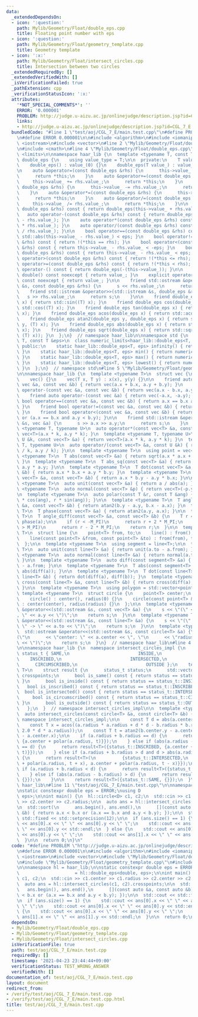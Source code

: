 ```yaml
---
data:
  _extendedDependsOn:
  - icon: ':question:'
    path: Mylib/Geometry/Float/double_eps.cpp
    title: Floating point number with eps
  - icon: ':question:'
    path: Mylib/Geometry/Float/geometry_template.cpp
    title: Geometry template
  - icon: ':x:'
    path: Mylib/Geometry/Float/intersect_circles.cpp
    title: Intersection between two circles
  _extendedRequiredBy: []
  _extendedVerifiedWith: []
  _isVerificationFailed: true
  _pathExtension: cpp
  _verificationStatusIcon: ':x:'
  attributes:
    '*NOT_SPECIAL_COMMENTS*': ''
    ERROR: '0.000001'
    PROBLEM: http://judge.u-aizu.ac.jp/onlinejudge/description.jsp?id=CGL_7_E
    links:
    - http://judge.u-aizu.ac.jp/onlinejudge/description.jsp?id=CGL_7_E
  bundledCode: "#line 1 \"test/aoj/CGL_7_E/main.test.cpp\"\n#define PROBLEM \"http://judge.u-aizu.ac.jp/onlinejudge/description.jsp?id=CGL_7_E\"\
    \n#define ERROR 0.000001\n\n#include <algorithm>\n#include <iomanip>\n#include\
    \ <iostream>\n#include <vector>\n#line 2 \"Mylib/Geometry/Float/double_eps.cpp\"\
    \n#include <cmath>\n#line 4 \"Mylib/Geometry/Float/double_eps.cpp\"\n#include\
    \ <limits>\n\nnamespace haar_lib {\n  template <typename T, const T &eps>\n  struct\
    \ double_eps {\n    using value_type = T;\n\n  private:\n    T value_;\n\n  public:\n\
    \    double_eps() : value_(0) {}\n    double_eps(T value_) : value_(value_) {}\n\
    \n    auto &operator=(const double_eps &rhs) {\n      this->value_ = rhs.value_;\n\
    \      return *this;\n    }\n    auto &operator+=(const double_eps &rhs) {\n \
    \     this->value_ += rhs.value_;\n      return *this;\n    }\n    auto &operator-=(const\
    \ double_eps &rhs) {\n      this->value_ -= rhs.value_;\n      return *this;\n\
    \    }\n    auto &operator*=(const double_eps &rhs) {\n      this->value_ *= rhs.value_;\n\
    \      return *this;\n    }\n    auto &operator/=(const double_eps &rhs) {\n \
    \     this->value_ /= rhs.value_;\n      return *this;\n    }\n\n    auto operator+(const\
    \ double_eps &rhs) const { return double_eps(this->value_ + rhs.value_); }\n \
    \   auto operator-(const double_eps &rhs) const { return double_eps(this->value_\
    \ - rhs.value_); }\n    auto operator*(const double_eps &rhs) const { return double_eps(this->value_\
    \ * rhs.value_); }\n    auto operator/(const double_eps &rhs) const { return double_eps(this->value_\
    \ / rhs.value_); }\n\n    bool operator==(const double_eps &rhs) const { return\
    \ std::abs(this->value_ - rhs.value_) < eps; }\n    bool operator!=(const double_eps\
    \ &rhs) const { return !(*this == rhs); }\n    bool operator<(const double_eps\
    \ &rhs) const { return this->value_ - rhs.value_ < -eps; }\n    bool operator<=(const\
    \ double_eps &rhs) const { return this->value_ - rhs.value_ < eps; }\n    bool\
    \ operator>(const double_eps &rhs) const { return !(*this <= rhs); }\n    bool\
    \ operator>=(const double_eps &rhs) const { return !(*this < rhs); }\n\n    auto\
    \ operator-() const { return double_eps(-(this->value_)); }\n\n    explicit operator\
    \ double() const noexcept { return value_; }\n    explicit operator long double()\
    \ const noexcept { return value_; }\n\n    friend std::ostream &operator<<(std::ostream\
    \ &s, const double_eps &rhs) {\n      s << rhs.value_;\n      return s;\n    }\n\
    \    friend std::istream &operator>>(std::istream &s, double_eps &rhs) {\n   \
    \   s >> rhs.value_;\n      return s;\n    }\n\n    friend double_eps sin(double_eps\
    \ x) { return std::sin((T) x); }\n    friend double_eps cos(double_eps x) { return\
    \ std::cos((T) x); }\n    friend double_eps tan(double_eps x) { return std::tan((T)\
    \ x); }\n    friend double_eps acos(double_eps x) { return std::acos((T) x); }\n\
    \    friend double_eps atan2(double_eps y, double_eps x) { return std::atan2((T)\
    \ y, (T) x); }\n    friend double_eps abs(double_eps x) { return std::abs((T)\
    \ x); }\n    friend double_eps sqrt(double_eps x) { return std::sqrt(std::max<T>(0,\
    \ (T) x)); }\n  };\n}  // namespace haar_lib\n\nnamespace std {\n  template <typename\
    \ T, const T &eps>\n  class numeric_limits<haar_lib::double_eps<T, eps>> {\n \
    \ public:\n    static haar_lib::double_eps<T, eps> infinity() { return numeric_limits<T>::infinity();\
    \ }\n    static haar_lib::double_eps<T, eps> min() { return numeric_limits<T>::min();\
    \ }\n    static haar_lib::double_eps<T, eps> max() { return numeric_limits<T>::max();\
    \ }\n    static haar_lib::double_eps<T, eps> lowest() { return numeric_limits<T>::lowest();\
    \ }\n  };\n}  // namespace std\n#line 5 \"Mylib/Geometry/Float/geometry_template.cpp\"\
    \n\nnamespace haar_lib {\n  template <typename T>\n  struct vec {\n    T x, y;\n\
    \    vec() {}\n    vec(T x, T y) : x(x), y(y) {}\n\n    friend auto operator+(const\
    \ vec &a, const vec &b) { return vec(a.x + b.x, a.y + b.y); }\n    friend auto\
    \ operator-(const vec &a, const vec &b) { return vec(a.x - b.x, a.y - b.y); }\n\
    \    friend auto operator-(const vec &a) { return vec(-a.x, -a.y); }\n\n    friend\
    \ bool operator==(const vec &a, const vec &b) { return a.x == b.x and a.y == b.y;\
    \ }\n    friend bool operator!=(const vec &a, const vec &b) { return !(a == b);\
    \ }\n    friend bool operator<(const vec &a, const vec &b) { return a.x < b.x\
    \ or (a.x == b.x and a.y < b.y); }\n\n    friend std::istream &operator>>(std::istream\
    \ &s, vec &a) {\n      s >> a.x >> a.y;\n      return s;\n    }\n  };\n\n  template\
    \ <typename T, typename U>\n  auto operator*(const vec<T> &a, const U &k) { return\
    \ vec<T>(a.x * k, a.y * k); }\n  template <typename T, typename U>\n  auto operator*(const\
    \ U &k, const vec<T> &a) { return vec<T>(a.x * k, a.y * k); }\n  template <typename\
    \ T, typename U>\n  auto operator/(const vec<T> &a, const U &k) { return vec<T>(a.x\
    \ / k, a.y / k); }\n\n  template <typename T>\n  using point = vec<T>;\n\n  template\
    \ <typename T>\n  T abs(const vec<T> &a) { return sqrt(a.x * a.x + a.y * a.y);\
    \ }\n  template <typename T>\n  T abs_sq(const vec<T> &a) { return a.x * a.x +\
    \ a.y * a.y; }\n\n  template <typename T>\n  T dot(const vec<T> &a, const vec<T>\
    \ &b) { return a.x * b.x + a.y * b.y; }\n  template <typename T>\n  T cross(const\
    \ vec<T> &a, const vec<T> &b) { return a.x * b.y - a.y * b.x; }\n\n  template\
    \ <typename T>\n  auto unit(const vec<T> &a) { return a / abs(a); }\n  template\
    \ <typename T>\n  auto normal(const vec<T> &p) { return vec<T>(-p.y, p.x); }\n\
    \n  template <typename T>\n  auto polar(const T &r, const T &ang) { return vec<T>(r\
    \ * cos(ang), r * sin(ang)); }\n\n  template <typename T>\n  T angle(const vec<T>\
    \ &a, const vec<T> &b) { return atan2(b.y - a.y, b.x - a.x); }\n  template <typename\
    \ T>\n  T phase(const vec<T> &a) { return atan2(a.y, a.x); }\n\n  template <typename\
    \ T>\n  T angle_diff(const vec<T> &a, const vec<T> &b) {\n    T r = phase(b) -\
    \ phase(a);\n\n    if (r < -M_PI)\n      return r + 2 * M_PI;\n    else if (r\
    \ > M_PI)\n      return r - 2 * M_PI;\n    return r;\n  }\n\n  template <typename\
    \ T>\n  struct line {\n    point<T> from, to;\n    line() : from(), to() {}\n\
    \    line(const point<T> &from, const point<T> &to) : from(from), to(to) {}\n\
    \  };\n\n  template <typename T>\n  using segment = line<T>;\n\n  template <typename\
    \ T>\n  auto unit(const line<T> &a) { return unit(a.to - a.from); }\n  template\
    \ <typename T>\n  auto normal(const line<T> &a) { return normal(a.to - a.from);\
    \ }\n\n  template <typename T>\n  auto diff(const segment<T> &a) { return a.to\
    \ - a.from; }\n\n  template <typename T>\n  T abs(const segment<T> &a) { return\
    \ abs(diff(a)); }\n\n  template <typename T>\n  T dot(const line<T> &a, const\
    \ line<T> &b) { return dot(diff(a), diff(b)); }\n  template <typename T>\n  T\
    \ cross(const line<T> &a, const line<T> &b) { return cross(diff(a), diff(b));\
    \ }\n\n  template <typename T>\n  using polygon = std::vector<point<T>>;\n\n \
    \ template <typename T>\n  struct circle {\n    point<T> center;\n    T radius;\n\
    \    circle() : center(), radius(0) {}\n    circle(const point<T> &center, T radius)\
    \ : center(center), radius(radius) {}\n  };\n\n  template <typename T>\n  std::ostream\
    \ &operator<<(std::ostream &s, const vec<T> &a) {\n    s << \"(\" << a.x << \"\
    , \" << a.y << \")\";\n    return s;\n  }\n\n  template <typename T>\n  std::ostream\
    \ &operator<<(std::ostream &s, const line<T> &a) {\n    s << \"(\" << a.from <<\
    \ \" -> \" << a.to << \")\";\n    return s;\n  }\n\n  template <typename T>\n\
    \  std::ostream &operator<<(std::ostream &s, const circle<T> &a) {\n    s << \"\
    (\"\n      << \"center: \" << a.center << \", \"\n      << \"radius: \" << a.radius\
    \ << \")\";\n    return s;\n  }\n}  // namespace haar_lib\n#line 4 \"Mylib/Geometry/Float/intersect_circles.cpp\"\
    \n\nnamespace haar_lib {\n  namespace intersect_circles_impl {\n    enum class\
    \ status_t { SAME,\n                          INSIDE,\n                      \
    \    INSCRIBED,\n                          INTERSECTED,\n                    \
    \      CIRCUMSCRIBED,\n                          OUTSIDE };\n    template <typename\
    \ T>\n    struct result {\n      status_t status;\n      std::vector<point<T>>\
    \ crosspoints;\n      bool is_same() const { return status == status_t::SAME;\
    \ }\n      bool is_inside() const { return status == status_t::INSIDE; }\n   \
    \   bool is_inscribed() const { return status == status_t::INSCRIBED; }\n    \
    \  bool is_intersected() const { return status == status_t::INTERSECTED; }\n \
    \     bool is_circumscribed() const { return status == status_t::CIRCUMSCRIBED;\
    \ }\n      bool is_outside() const { return status == status_t::OUTSIDE; }\n \
    \   };\n  }  // namespace intersect_circles_impl\n\n  template <typename T>\n\
    \  auto intersect_circles(const circle<T> &a, const circle<T> &b) {\n    using\
    \ namespace intersect_circles_impl;\n\n    const T d = abs(a.center - b.center);\n\
    \    const T x = acos((a.radius * a.radius + d * d - b.radius * b.radius) / ((T)\
    \ 2.0 * d * a.radius));\n    const T t = atan2(b.center.y - a.center.y, b.center.x\
    \ - a.center.x);\n\n    if (a.radius + b.radius == d) {\n      return result<T>({status_t::CIRCUMSCRIBED,\
    \ {a.center + polar(a.radius, t)}});\n    } else if (abs(a.radius - b.radius)\
    \ == d) {\n      return result<T>({status_t::INSCRIBED, {a.center + polar(a.radius,\
    \ t)}});\n    } else if (a.radius + b.radius > d and d > abs(a.radius - b.radius))\
    \ {\n      return result<T>(\n          {status_t::INTERSECTED,\n           {a.center\
    \ + polar(a.radius, t + x), a.center + polar(a.radius, t - x)}});\n    } else\
    \ if (a.radius + b.radius < d) {\n      return result<T>({status_t::OUTSIDE, {}});\n\
    \    } else if (abs(a.radius - b.radius) > d) {\n      return result<T>({status_t::INSIDE,\
    \ {}});\n    }\n\n    return result<T>({status_t::SAME, {}});\n  }\n}  // namespace\
    \ haar_lib\n#line 11 \"test/aoj/CGL_7_E/main.test.cpp\"\n\nnamespace hl = haar_lib;\n\
    \nstatic constexpr double eps = ERROR;\nusing D                     = hl::double_eps<double,\
    \ eps>;\n\nint main() {\n  hl::circle<D> c1, c2;\n  std::cin >> c1.center >> c1.radius\
    \ >> c2.center >> c2.radius;\n\n  auto ans = hl::intersect_circles(c1, c2).crosspoints;\n\
    \n  std::sort(\n      ans.begin(), ans.end(),\n      [](const auto &a, const auto\
    \ &b) { return a.x < b.x or (a.x == b.x and a.y < b.y); });\n\n  std::cout <<\
    \ std::fixed << std::setprecision(12);\n\n  if (ans.size() == 1) {\n    std::cout\
    \ << ans[0].x << \" \" << ans[0].y << \" \";\n    std::cout << ans[0].x << \"\
    \ \" << ans[0].y << std::endl;\n  } else {\n    std::cout << ans[0].x << \" \"\
    \ << ans[0].y << \" \";\n    std::cout << ans[1].x << \" \" << ans[1].y << std::endl;\n\
    \  }\n\n  return 0;\n}\n"
  code: "#define PROBLEM \"http://judge.u-aizu.ac.jp/onlinejudge/description.jsp?id=CGL_7_E\"\
    \n#define ERROR 0.000001\n\n#include <algorithm>\n#include <iomanip>\n#include\
    \ <iostream>\n#include <vector>\n#include \"Mylib/Geometry/Float/double_eps.cpp\"\
    \n#include \"Mylib/Geometry/Float/geometry_template.cpp\"\n#include \"Mylib/Geometry/Float/intersect_circles.cpp\"\
    \n\nnamespace hl = haar_lib;\n\nstatic constexpr double eps = ERROR;\nusing D\
    \                     = hl::double_eps<double, eps>;\n\nint main() {\n  hl::circle<D>\
    \ c1, c2;\n  std::cin >> c1.center >> c1.radius >> c2.center >> c2.radius;\n\n\
    \  auto ans = hl::intersect_circles(c1, c2).crosspoints;\n\n  std::sort(\n   \
    \   ans.begin(), ans.end(),\n      [](const auto &a, const auto &b) { return a.x\
    \ < b.x or (a.x == b.x and a.y < b.y); });\n\n  std::cout << std::fixed << std::setprecision(12);\n\
    \n  if (ans.size() == 1) {\n    std::cout << ans[0].x << \" \" << ans[0].y <<\
    \ \" \";\n    std::cout << ans[0].x << \" \" << ans[0].y << std::endl;\n  } else\
    \ {\n    std::cout << ans[0].x << \" \" << ans[0].y << \" \";\n    std::cout <<\
    \ ans[1].x << \" \" << ans[1].y << std::endl;\n  }\n\n  return 0;\n}\n"
  dependsOn:
  - Mylib/Geometry/Float/double_eps.cpp
  - Mylib/Geometry/Float/geometry_template.cpp
  - Mylib/Geometry/Float/intersect_circles.cpp
  isVerificationFile: true
  path: test/aoj/CGL_7_E/main.test.cpp
  requiredBy: []
  timestamp: '2021-04-23 23:44:44+09:00'
  verificationStatus: TEST_WRONG_ANSWER
  verifiedWith: []
documentation_of: test/aoj/CGL_7_E/main.test.cpp
layout: document
redirect_from:
- /verify/test/aoj/CGL_7_E/main.test.cpp
- /verify/test/aoj/CGL_7_E/main.test.cpp.html
title: test/aoj/CGL_7_E/main.test.cpp
---
```

